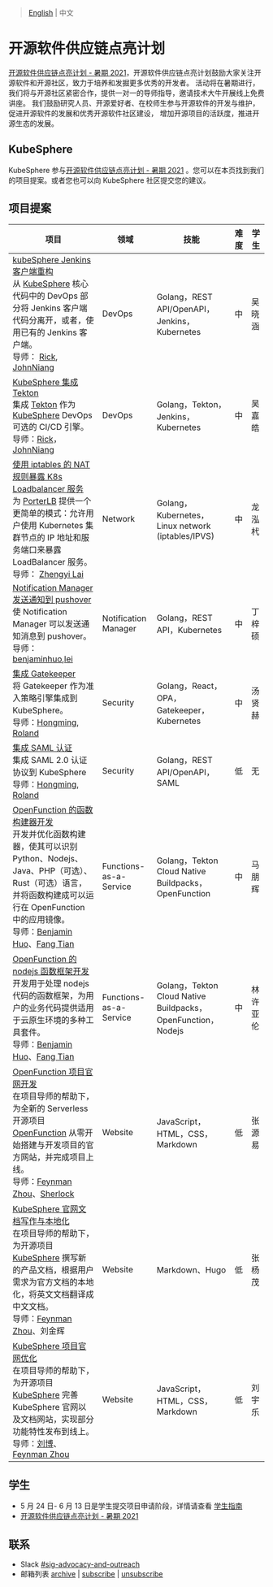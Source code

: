 
>  [English](README.md)  | 中文

# 开源软件供应链点亮计划
[开源软件供应链点亮计划 - 暑期 2021](https://summer.iscas.ac.cn)，开源软件供应链点亮计划鼓励大家关注开源软件和开源社区，致力于培养和发掘更多优秀的开发者。
活动将在暑期进行，我们将与开源社区紧密合作，提供一对一的导师指导，邀请技术大牛开展线上免费讲座。
我们鼓励研究人员、开源爱好者、在校师生参与开源软件的开发与维护，促进开源软件的发展和优秀开源软件社区建设，
增加开源项目的活跃度，推进开源生态的发展。

## KubeSphere

KubeSphere 参与[开源软件供应链点亮计划 - 暑期 2021](https://summer.iscas.ac.cn/#/org/projectlist) 。您可以在本页找到我们的项目提案。或者您也可以向 KubeSphere 社区提交您的建议。

## 项目提案

| 项目 | 领域 | 技能 | 难 度 | 学生 |
| --- | --- | --- | --- | --- |
| [kubeSphere Jenkins 客户端重构](kubeSphere-jenkins-client-refactor_zh-CN.md) <br/>从 [KubeSphere](https://github.com/kubesphere/kubesphere/) 核心代码中的 DevOps 部分将 Jenkins 客户端代码分离开，或者，使用已有的 Jenkins 客户端。<br/>导师： [Rick](https://github.com/LinuxSuRen/), [JohnNiang](https://github.com/johnniang/) | DevOps | Golang，REST API/OpenAPI，Jenkins，Kubernetes | 中 | 吴晓涵 |
| [KubeSphere 集成 Tekton](kubeSphere-tekton-integration_zh-CN.md) <br/>集成 [Tekton](https://github.com/tektoncd/pipeline) 作为 [KubeSphere](https://github.com/kubesphere/kubesphere/) DevOps 可选的 CI/CD 引擎。 <br/>导师：[Rick](https://github.com/LinuxSuRen/)，[JohnNiang](https://github.com/johnniang/) | DevOps | Golang，Tekton，Jenkins，Kubernetes | 中 | 吴嘉皓 |
| [使用 iptables 的 NAT 规则暴露 K8s Loadbalancer 服务](expose-loadbalancer-services-using-iptables-nat-rules_zh-CN.md) <br/>为 [PorterLB](https://porterlb.io/) 提供一个更简单的模式：允许用户使用 Kubernetes 集群节点的 IP 地址和服务端口来暴露 LoadBalancer 服务。 <br/>导师： [Zhengyi Lai](https://github.com/zheng1) | Network              | Golang，Kubernetes，Linux network (iptables/IPVS) | 中 | 龙泓杙 |
| [Notification Manager 发送通知到 pushover](support-send-notifications-to-pushover_zh-CN.md)<br/>使 Notification Manager 可以发送通知消息到 pushover。<br/>导师：[benjaminhuo](https://github.com/benjaminhuo),[lei](https://github.com/wanjunlei) | Notification Manager | Golang，REST API，Kubernetes                        | 中 | 丁梓硕 |
| [集成 Gatekeeper](kubesphere-gatekeeper-integration_zh-CN.md) <br/>将 Gatekeeper 作为准入策略引擎集成到 KubeSphere。<br/>导师：[Hongming](https://github.com/wansir/), [Roland](https://github.com/rolandma1986/)| Security | Golang，React，OPA，Gatekeeper，Kubernetes | 中 | 汤贤赫 |
| [集成 SAML 认证](KubeSphere-SAML-integrations_zh-CN.md) <br/>集成 SAML 2.0 认证协议到 KubeSphere<br/>导师：[Hongming](https://github.com/wansir/), [Roland](https://github.com/rolandma1986/)| Security | Golang，REST API/OpenAPI，SAML | 低 | 无 |
| [OpenFunction 的函数构建器开发](OpenFunction-function-builder_zh-CN.md) <br>开发并优化函数构建器，使其可以识别 Python、Nodejs、Java、PHP（可选）、Rust（可选）语言，并将函数构建成可以运行在 OpenFunction 中的应用镜像。<br>导师：[Benjamin Huo](https://github.com/benjaminhuo)、[Fang Tian](https://github.com/tpiperatgod/) | Functions-as-a-Service | Golang，Tekton Cloud Native Buildpacks，OpenFunction | 中 | 马朋辉 |
| [OpenFunction 的 nodejs 函数框架开发](OpenFunction-function-framework-nodejs_zh-CN.md) <br>开发用于处理 nodejs 代码的函数框架，为用户的业务代码提供适用于云原生环境的多种工具套件。<br>导师：[Benjamin Huo](https://github.com/benjaminhuo)、[Fang Tian](https://github.com/tpiperatgod/) | Functions-as-a-Service | Golang，Tekton Cloud Native Buildpacks，OpenFunction，Nodejs | 中 | 林许亚伦 |
| [OpenFunction 项目官网开发](openfunction-website_zh-CN.md)<br>在项目导师的帮助下，为全新的 Serverless 开源项目 [OpenFunction](https://github.com/OpenFunction/OpenFunction) 从零开始搭建与开发项目的官方网站，并完成项目上线。<br>导师：[Feynman Zhou](https://github.com/FeynmanZhou)、[Sherlock](https://github.com/Sherlock113) | Website | JavaScript，HTML，CSS，Markdown | 低 | 张源易 |
| [KubeSphere 官网文档写作与本地化](document-localization_zh-CN.md) <br>在项目导师的帮助下，为开源项目 [KubeSphere](https://github.com/kubesphere/kubesphere) 撰写新的产品文档，根据用户需求为官方文档的本地化，将英文文档翻译成中文文档。<br>导师：[Feynman Zhou](https://github.com/FeynmanZhou)、刘金辉 | Website | Markdown、Hugo | 低 | 张杨茂 |
| [KubeSphere 项目官网优化](kubesphere-website_zh-CN.md)<br/>在项目导师的帮助下，为开源项目 [KubeSphere](https://github.com/kubesphere/kubesphere) 完善 KubeSphere 官网以及文档网站，实现部分功能特性发布到线上。<br>导师：[刘博](https://github.com/liuboaibc)、[Feynman Zhou](https://github.com/FeynmanZhou) | Website | JavaScript，HTML，CSS，Markdown | 低 | 刘宇乐 |

## 学生

* 5 月 24 日- 6 月 13 日是学生提交项目申请阶段，详情请查看 [学生指南](https://summer.iscas.ac.cn/help/student/)
* [开源软件供应链点亮计划 - 暑期 2021](https://summer.iscas.ac.cn/)

## 联系

- Slack [#sig-advocacy-and-outreach](https://kubesphere.slack.com/messages/sig-advocacy-and-outreach)
- 邮箱列表 [archive](https://groups.google.com/group/kubesphere-sig-advocacy-and-outreach/topics) | [subscribe](mailto:kubesphere-sig-advocacy-and-outreach+subscribe@googlegroups.com) | [unsubscribe](mailto:kubesphere-sig-advocacy-and-outreach+unsubscribe@googlegroups.com)

